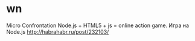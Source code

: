 # wn
Micro Confrontation
Node.js + HTML5 + js = online action game. Игра на Node.js
http://habrahabr.ru/post/232103/
